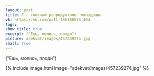 ```yaml
---
layout: post
title: Г — главный репродуктолог минздрава
vk: https://vk.com/wall-166188545_404
tags: 
show_title: true
excerpt: ("Ешь, молись, плоди")
picture: adekvat/images/457239274.jpg
small: true
---
```

("Ешь, молись, плоди")

{% include image.html image="adekvat/images/457239274.jpg" %}
